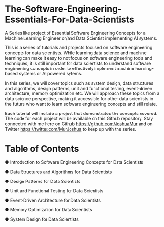 # The-Software-Engineering-Essentials-For-Data-Scientists
A Series like project of Essential Software Engineering Concepts for a Machine Learning Engineer or/and Data Scientist implementing AI systems.

This is a series of tutorials and projects focused on software engineering concepts for data scientists. While learning data science and machine learning can make it easy to not focus on software engineering tools and techniques, it is still important for data scientists to understand software engineering concepts in order to effectively implement machine learning-based systems or AI powered sytems.

In this series, we will cover topics such as system design, data structures and algorithms, design patterns, unit and functional testing, event-driven architecture, memory optimization etc. We will approach these topics from a data science perspective, making it accessible for other data scientists in the future who want to learn software engineering concepts and still relate.

Each tutorial will include a project that demonstrates the concepts covered. The code for each project will be available on this Github repository.
Stay connected with me here on Github https://github.com/JoshuaMur and on Twitter https://twitter.com/MurJoshua to keep up with the series.


# Table of Contents
● Introduction to Software Engineering Concepts for Data Scientists

● Data Structures and Algorithms for Data Scientists

● Design Patterns for Data Scientists

● Unit and Functional Testing for Data Scientists

● Event-Driven Architecture for Data Scientists

● Memory Optimization for Data Scientists

● System Design for Data Scientists


